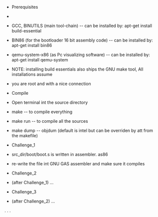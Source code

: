 * Prerequisites
*
* GCC, BINUTILS (main tool-chain) -- can be installed by: apt-get install build-essential 
* BIN86 (for the bootloader 16 bit assembly code) -- can be installed by: apt-get install bin86
* qemu-system-x86 (as Pc visualizing software) -- can be installed by: apt-get install qemu-system
* NOTE: installing build essentials also ships the GNU make tool, All installations assume 
* you are root and with a nice connection

* Compile
* Open terminal int the source directory
* make -- to compile everything
* make run -- to compile all the sources
* make dump -- objdum (default is intel but can be overriden by att from the makefile)

* Challenge_1
* src_dir/boot/boot.s is written in assembler. as86
* re-write the file int GNU GAS assembler and make sure it compiles

* Challenge_2
* (after Challenge_1) ...

* Challenge_3
* (after Challenge_2) ...

.
.
.
